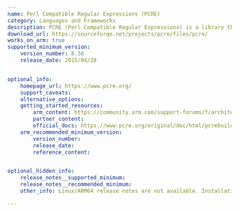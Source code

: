 ```yaml
---
name: Perl Compatible Regular Expressions (PCRE)
category: Languages and Frameworks
description: PCRE (Perl Compatible Regular Expressions) is a library that provides a set of functions to implement regular expression pattern matching using the same syntax and semantics as Perl.
download_url: https://sourceforge.net/projects/pcre/files/pcre/
works_on_arm: true
supported_minimum_version:
    version_number: 8.36
    release_date: 2015/04/28


optional_info:
    homepage_url: https://www.pcre.org/
    support_caveats:
    alternative_options:
    getting_started_resources:
        arm_content: https://community.arm.com/support-forums/f/architectures-and-processors-forum/8510/accelerating-pcre-regex-matching-with-data-prefetch-on-arm-cortex-a7
        partner_content:
        official_docs: https://www.pcre.org/original/doc/html/pcrebuild.html#TOC1
    arm_recommended_minimum_version:
        version_number:
        release_date:
        reference_content:


optional_hidden_info:
    release_notes__supported_minimum:
    release_notes__recommended_minimum:
    other_info: Linux/ARM64 release notes are not available. Installation and testing are done via the [tar archive](https://sourceforge.net/projects/pcre/files/pcre/8.36/).

---
```


